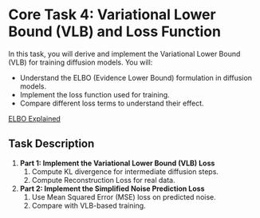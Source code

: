 # Core Task 4: Variational Lower Bound (VLB) and Loss Function
In this task, you will derive and implement the Variational Lower Bound (VLB) for training diffusion models. You will:
- Understand the ELBO (Evidence Lower Bound) formulation in diffusion models.
- Implement the loss function used for training.
- Compare different loss terms to understand their effect.

[ELBO Explained](https://xyang35.github.io/2017/04/14/variational-lower-bound/)
## Task Description
1. **Part 1: Implement the Variational Lower Bound (VLB) Loss**
    1. Compute KL divergence for intermediate diffusion steps.
    2. Compute Reconstruction Loss for real data.
2. **Part 2: Implement the Simplified Noise Prediction Loss**
    1. Use Mean Squared Error (MSE) loss on predicted noise.
    2. Compare with VLB-based training.

